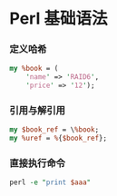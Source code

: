 # Perl 基础语法

### 定义哈希
``` Perl
my %book = (
    'name' => 'RAID6',
    'price' => '12');
```
### 引用与解引用
``` Perl
my $book_ref = \%book;
my %uref = %{$book_ref};
```

### 直接执行命令
```perl
perl -e "print $aaa"
```
